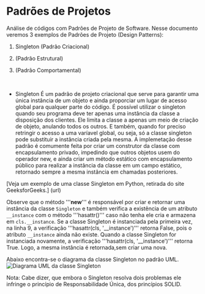 # Padrões de Projetos

Análise de códigos com Padrões de Projeto de Software. Nesse documento veremos 3 exemplos de Padrões de Projeto (Design Patterns):

1. Singleton (Padrão Criacional)

2. (Padrão Estrutural)

3. (Padrão Comportamental)
<br/>

- Singleton 
É um padrão de projeto criacional que serve para garantir uma única instância de um objeto e ainda proporciar um lugar de acesso global para qualquer parte do código. É possível utilizar o singleton quando seu programa deve ter apenas uma instância da classe a disposição dos clientes. Ele limita a classe a apenas um meio de criação de objeto, anulando todos os outros. E também, quando for preciso retringir o acesso a uma varíavel global, ou seja, só a classe singleton pode substituir a instância criada pela mesma. A implemetação desse padrão é comumente feita por criar um construtor da classe com encapsulamento privado, impedindo que outros objetos usem do operador new, e ainda criar um método estático com encapsulamento público para realizar a instância da classe em um campo estático, retornado sempre a mesma instância em chamadas posteriores. 

[Veja um exemplo de uma classe Singleton em Python, retirada do site GeeksforGeeks.] (url)

Observe que o método '''__new__''' é responsável por criar e retornar uma instância da classe `Singleton` e também verifica a existência de um atributo `__instance` com o método '''hasattr()''' caso não tenha ele cria e armazena em `cls.__instance`. 
Se a classe Singleton é instanciada pela primeira vez, na linha 9, a verificação '''hasattr(cls, '__instance')''' retorna False, pois o atributo `__instance` ainda não existe. Quando a classe Singleton for instanciada novamente, a verificação '''hasattr(cls, '__instance')''' retorna True. Logo, a mesma instância é retornada,sem criar uma nova.

Abaixo encontra-se o diagrama da classe Singleton no padrão UML.
![Diagrama UML da classe Singleton](https://upload.wikimedia.org/wikipedia/commons/d/dc/Singleton_pattern_uml.png)

Nota: Cabe dizer, que embora o Singleton resolva dois problemas ele infringe o princípio de Responsabilidade Única, dos princípios SOLID.